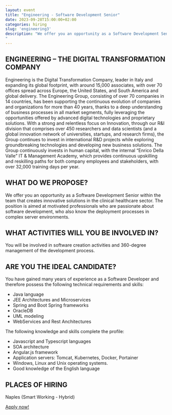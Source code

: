 ```yaml
---
layout: event
title: "Engineering - Software Development Senior"
date: 2023-09-28T15:00:00+02:00
categories: hiring
slug: 'engineering3'
description: "We offer you an opportunity as a Software Development Senior within the team that creates innovative solutions in the clinical healthcare sector. The position is aimed at motivated professionals who are passionate about software development, who also know the deployment processes in complex server environments.
"
---
```


## ENGINEERING – THE DIGITAL TRANSFORMATION COMPANY 

Engineering is the Digital Transformation Company, leader in Italy and expanding its global footprint, with around 15,000 associates, with over 70 offices spread across Europe, the United States, and South America and global delivery.
The Engineering Group, consisting of over 70 companies in 14 countries, has been supporting the continuous evolution of companies and organizations for more than 40 years, thanks to a deep understanding of business processes in all market segments, fully leveraging the opportunities offered by advanced digital technologies and proprietary solutions. 
With a strong and relentless focus on Innovation, through our R&I division that comprises over 450 researchers and data scientists (and a global innovation network of universities, startups, and research firms), the Group continues to invest in international R&D projects while exploring groundbreaking technologies and developing new business solutions. The Group continuously invests in human capital, with the internal “Enrico Della Valle” IT & Management Academy, which provides continuous upskilling and reskilling paths for both company employees and stakeholders, with over 32,000 training days per year. 


## WHAT DO WE PROPOSE?

We offer you an opportunity as a Software Development Senior within the team that creates innovative solutions in the clinical healthcare sector. The position is aimed at motivated professionals who are passionate about software development, who also know the deployment processes in complex server environments.


## WHAT ACTIVITIES WILL YOU BE INVOLVED IN?

You will be involved in software creation activities and 360-degree management of the development process.


## ARE YOU THE IDEAL CANDIDATE?

You have gained many years of experience as a Software Developer and therefore possess the following technical requirements and skills:
- Java language
- JEE Architectures and Microservices
- Spring and Boot Spring frameworks
- OracleDB
- UML modeling
- WebServices and Rest Anchitectures

The following knowledge and skills complete the profile:
- Javascript and Typescript languages
- SOA architecture
- Angular.js framework
- Application servers: Tomcat, Kubernetes, Docker, Portainer
- Windows, Linux and Unix operating systems.
- Good knowledge of the English language


## PLACES OF HIRING

Naples (Smart Working - Hybrid)

<a class="btn btn-primary text-white btn-lg mt-3" target="_blank" href="//eng.csod.com/ux/ats/careersite/4/home/requisition/5114?c=eng">Apply now!</a>